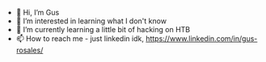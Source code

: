 - 👋 Hi, I’m Gus
- 👀 I’m interested in learning what I don't know
- 🌱 I’m currently learning a little bit of hacking on HTB
- 📫 How to reach me - just linkedin idk, https://www.linkedin.com/in/gus-rosales/
<!---
okGus/okGus is a ✨ special ✨ repository because its `README.md` (this file) appears on your GitHub profile.
You can click the Preview link to take a look at your changes.
--->
